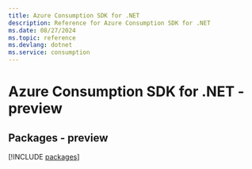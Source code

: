 ```yaml
---
title: Azure Consumption SDK for .NET
description: Reference for Azure Consumption SDK for .NET
ms.date: 08/27/2024
ms.topic: reference
ms.devlang: dotnet
ms.service: consumption
---
```

# Azure Consumption SDK for .NET - preview
## Packages - preview
[!INCLUDE [packages](consumption-index.md)]